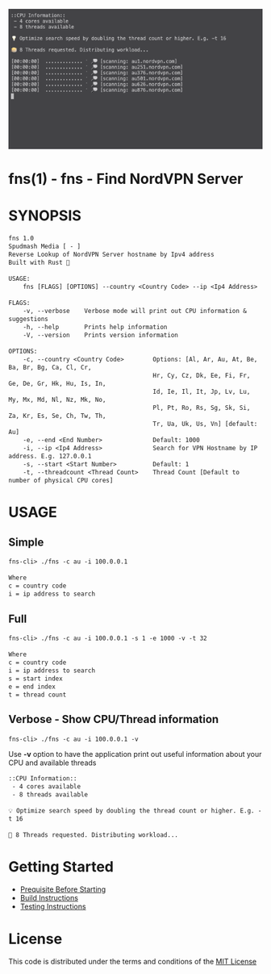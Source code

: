 ![demo](/docs/img/fns-demo.gif)

# fns(1) - fns - Find NordVPN Server

# SYNOPSIS

```
fns 1.0
Spudmash Media [ - ]
Reverse Lookup of NordVPN Server hostname by Ipv4 address
Built with Rust 🦀

USAGE:
    fns [FLAGS] [OPTIONS] --country <Country Code> --ip <Ip4 Address>

FLAGS:
    -v, --verbose    Verbose mode will print out CPU information & suggestions
    -h, --help       Prints help information
    -V, --version    Prints version information

OPTIONS:
    -c, --country <Country Code>        Options: [Al, Ar, Au, At, Be, Ba, Br, Bg, Ca, Cl, Cr, 
                                        Hr, Cy, Cz, Dk, Ee, Fi, Fr, Ge, De, Gr, Hk, Hu, Is, In,
                                        Id, Ie, Il, It, Jp, Lv, Lu, My, Mx, Md, Nl, Nz, Mk, No,
                                        Pl, Pt, Ro, Rs, Sg, Sk, Si, Za, Kr, Es, Se, Ch, Tw, Th,
                                        Tr, Ua, Uk, Us, Vn] [default: Au]
    -e, --end <End Number>              Default: 1000
    -i, --ip <Ip4 Address>              Search for VPN Hostname by IP address. E.g. 127.0.0.1
    -s, --start <Start Number>          Default: 1
    -t, --threadcount <Thread Count>    Thread Count [Default to number of physical CPU cores]
```

# USAGE

## Simple
```
fns-cli> ./fns -c au -i 100.0.0.1

Where
c = country code
i = ip address to search
```

## Full
```
fns-cli> ./fns -c au -i 100.0.0.1 -s 1 -e 1000 -v -t 32

Where
c = country code
i = ip address to search
s = start index
e = end index
t = thread count
```


## Verbose - Show CPU/Thread information
```
fns-cli> ./fns -c au -i 100.0.0.1 -v
```
Use **-v** option to have the application print out useful information about your CPU and available threads

```
::CPU Information::
 - 4 cores available
 - 8 threads available

💡 Optimize search speed by doubling the thread count or higher. E.g. -t 16

🥞 8 Threads requested. Distributing workload...
```

# Getting Started
- [Prequisite Before Starting](/docs/prerequisite.md)
- [Build Instructions](/docs/build.md)
- [Testing Instructions](/docs/testing.md)

# License
This code is distributed under the terms and conditions of the [MIT License](/LICENSE)

